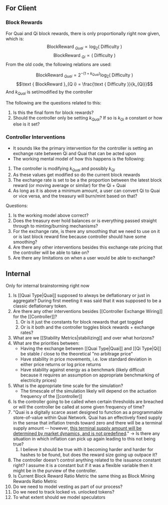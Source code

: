 ## For Client

### Block Rewards 

For Quai and Qi block rewards, there is only proportionally right now given, which is:
$$\text { BlockReward }{ }_{Q u a i} \propto \log _2(\text { Difficulty })$$
$$\text { BlockReward }_{Q i} \propto(\text { Difficulty })$$
From the old code, the following relations are used:

$$\text { BlockReward }{ }_{Q u a i} = 2^{-(1+k_{Quai})} \log _2(\text { Difficulty })$$
$$\text { BlockReward }_{Q i} = \frac{\text { Difficulty }}{k_{Qi}}$$
And $k_{Quai}$ is set/modified by the controller

The following are the questions related to this:
1. Is this the final form for block rewards?
2. Should the controller only be setting $k_{Quai}$? If so is $k_{Qi}$ a constant or how else is it set?

### Controller Interventions

- It sounds like the primary intervention for the controller is setting an exchange rate between Qi and Quai that can be acted upon
- The working mental model of how this happens is the following:
1. The controller is modifying $k_{Quai}$ and possibly $k_{Qi}$
2. As these values get modified so do the current block rewards
3. The exchange rate is set to be a the proportion between the latest block reward (or moving average or similar) for the Qi + Quai
4. As long as it is above a minimum amount, a user can convert Qi to Quai or vice versa, and the treasury will burn/mint based on that?

Questions:
1. Is the working model above correct?
2. Does the treasury ever hold balances or is everything passed straight through to minting/burning mechanisms?
3. For the exchange rate, is there any smoothing that we need to use on it or is last block reward fine because controller should have some smoothing?
4. Are there any other interventions besides this exchange rate pricing that the controller will be able to take on?
5. Are there any limitations on when a user would be able to exchange?

## Internal

Only for internal brainstorming right now

1. Is [[Quai Type|Quai]] supposed to always be deflationary or just in aggregate? During first meeting it was said that it was supposed to be a classic deflationary token.
2. Are there any other interventions besides [[Controller Exchange Wiring]] for the [[Controller]]?
	1. Or is it just the constants for block rewards that get toggled
	2. Or is it both and the controller toggles block rewards + exchange rates?
3. What are we [[Stability Metrics|stabilizing]] and over what horizons?
4. What are the priorities between:
	- Having the exchange between [[Quai Type|Quai]] and [[Qi Type|Qi]] be stable / close to the theoretical "no arbitrage price"
	- Have stability in price movements, i.e. low standard deviation in either price returns or log price returns
	- Have stability against energy as a benchmark (likely difficult because it requires an assumption on appropriate benchmarking of electricity prices)
5. What is the appropriate time scale for the simulation?
	- The timescale of the simulation likely will depend on the actuation frequency of the [[controller]]
6. Is the controller going to be called when certain thresholds are breached or will the controller be called at some given frequency of time?
7. "Quai is a digitally scarce asset designed to function as a programmable store-of-value within Quai Network. Quai has an effectively fixed supply in the sense that inflation trends toward zero and there will be a terminal supply amount -- however, [this terminal supply amount will be determined by market dynamics, and is not predefined](https://qu.ai/docs/learn/tokenomics/token-dynamics/supply-growth/)." -> Is there any situation in which inflation can pick up again leading to this not being true?
	1. I believe it should be true with it becoming harder and harder for hashes to be found, but does the reward size going up outpace it?
8. The controller doesn't control anything related to the issuance constant right? I assume it is a constant but if it was a flexible variable then it might be in the purview of the controller.
9. Is Current Block Reward Ratio Metric the same thing as Block Mining Rewards Ratio Metric
10. Do we need to model vesting as part of our process?
11. Do we need to track locked vs. unlocked tokens?
12. To what extent should we model speculators
